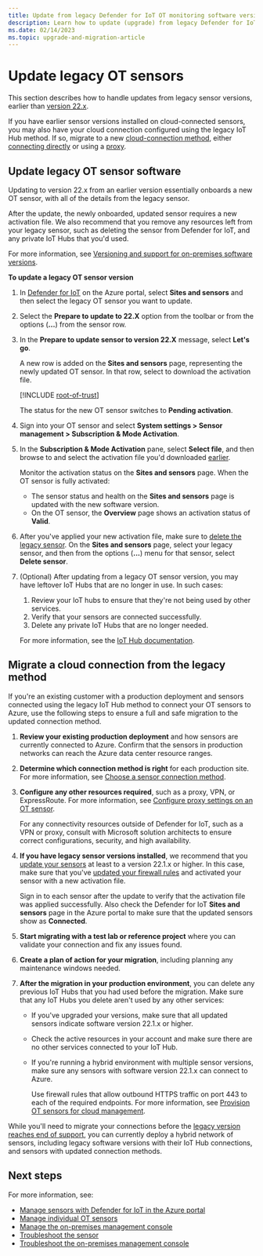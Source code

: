 ```yaml
---
title: Update from legacy Defender for IoT OT monitoring software versions
description: Learn how to update (upgrade) from legacy Defender for IoT software on OT sensors and on-premises management servers.
ms.date: 02/14/2023
ms.topic: upgrade-and-migration-article
---
```



# Update legacy OT sensors

This section describes how to handle updates from legacy sensor versions, earlier than [version 22.x](release-notes.md#versions-221x).

If you have earlier sensor versions installed on cloud-connected sensors, you may also have your  cloud connection configured using the legacy IoT Hub method. If so, migrate to a new [cloud-connection method](architecture-connections.md), either [connecting directly](ot-deploy/provision-cloud-management.md) or using a [proxy](connect-sensors.md).

## Update legacy OT sensor software

Updating to version 22.x from an earlier version essentially onboards a new OT sensor, with all of the details from the legacy sensor.

After the update, the newly onboarded, updated sensor requires a new activation file. We also recommend that you remove any resources left from your legacy sensor, such as deleting the sensor from Defender for IoT, and any private IoT Hubs that you'd used.

For more information, see [Versioning and support for on-premises software versions](release-notes.md#versioning-and-support-for-on-premises-software-versions).

**To update a legacy OT sensor version**

1. In [Defender for IoT](https://portal.azure.com/#view/Microsoft_Azure_IoT_Defender/IoTDefenderDashboard/~/Getting_started) on the Azure portal, select **Sites and sensors** and then select the legacy OT sensor you want to update.

1. Select the **Prepare to update to 22.X** option from the toolbar or from the options (**...**) from the sensor row.

1. <a name="activation-file"></a>In the **Prepare to update sensor to version 22.X** message, select **Let's go**.

    A new row is added on the **Sites and sensors** page, representing the newly updated OT sensor. In that row, select to download the activation file.

    [!INCLUDE [root-of-trust](includes/root-of-trust.md)]

    The status for the new OT sensor switches to **Pending activation**.

1. Sign into your OT sensor and select **System settings > Sensor management > Subscription & Mode Activation**.

1. In the **Subscription & Mode Activation** pane, select **Select file**, and then browse to and select the activation file you'd downloaded [earlier](#activation-file).

    Monitor the activation status on the **Sites and sensors** page. When the OT sensor is fully activated:

    - The sensor status and health on the **Sites and sensors** page is updated with the new software version.
    - On the OT sensor, the **Overview** page shows an activation status of **Valid**.

1. After you've applied your new activation file, make sure to [delete the legacy sensor](how-to-manage-sensors-on-the-cloud.md#sensor-management-options-from-the-azure-portal). On the **Sites and sensors** page, select your legacy sensor, and then from the options (**...**) menu for that sensor, select **Delete sensor**.

1. (Optional) After updating from a legacy OT sensor version, you may have leftover IoT Hubs that are no longer in use. In such cases:

    1. Review your IoT hubs to ensure that they're not being used by other services.
    1. Verify that your sensors are connected successfully.
    1. Delete any private IoT Hubs that are no longer needed.

    For more information, see the [IoT Hub documentation](../../iot-hub/iot-hub-create-through-portal.md).

## Migrate a cloud connection from the legacy method

If you're an existing customer with a production deployment and sensors connected using the legacy IoT Hub method to connect your OT sensors to Azure, use the following steps to ensure a full and safe migration to the updated connection method.

1. **Review your existing production deployment** and how sensors are currently connected to Azure. Confirm that the sensors in production networks can reach the Azure data center resource ranges.

1. **Determine which connection method is right** for each production site. For more information, see [Choose a sensor connection method](architecture-connections.md#choose-a-sensor-connection-method).

1. **Configure any other resources required**, such as a proxy, VPN, or ExpressRoute. For more information, see [Configure proxy settings on an OT sensor](connect-sensors.md).

    For any connectivity resources outside of Defender for IoT, such as a VPN or proxy, consult with Microsoft solution architects to ensure correct configurations, security, and high availability.

1. **If you have legacy sensor versions installed**, we recommend that you [update your sensors](#update-legacy-ot-sensors) at least to a version 22.1.x or higher. In this case, make sure that you've [updated your firewall rules](ot-deploy/provision-cloud-management.md) and activated your sensor with a new activation file.

    Sign in to each sensor after the update to verify that the activation file was applied successfully. Also check the Defender for IoT **Sites and sensors** page in the Azure portal to make sure that the updated sensors show as **Connected**.

1. **Start migrating with a test lab or reference project** where you can validate your connection and fix any issues found.

1. **Create a plan of action for your migration**, including planning any maintenance windows needed.

1. **After the migration in your production environment**, you can delete any previous IoT Hubs that you had used before the migration. Make sure that any IoT Hubs you delete aren't used by any other services:

    - If you've upgraded your versions, make sure that all updated sensors indicate software version 22.1.x or higher.

    - Check the active resources in your account and make sure there are no other services connected to your IoT Hub.

    - If you're running a hybrid environment with multiple sensor versions, make sure any sensors with software version 22.1.x can connect to Azure.

        Use firewall rules that allow outbound HTTPS traffic on port 443 to each of the required endpoints. For more information, see [Provision OT sensors for cloud management](ot-deploy/provision-cloud-management.md).

While you'll need to migrate your connections before the [legacy version reaches end of support](release-notes.md#versioning-and-support-for-on-premises-software-versions), you can currently deploy a hybrid network of sensors, including legacy software versions with their IoT Hub connections, and sensors with updated connection methods.

## Next steps

For more information, see:

- [Manage sensors with Defender for IoT in the Azure portal](how-to-manage-sensors-on-the-cloud.md)
- [Manage individual OT sensors](how-to-manage-individual-sensors.md)
- [Manage the on-premises management console](legacy-central-management/how-to-manage-the-on-premises-management-console.md)
- [Troubleshoot the sensor](how-to-troubleshoot-sensor.md)
- [Troubleshoot the on-premises management console](legacy-central-management/how-to-troubleshoot-on-premises-management-console.md)
